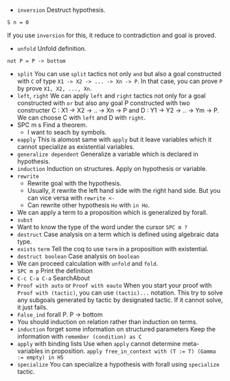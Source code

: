 - `inversion`
  Destruct hypothesis.
```coq
S n = 0
```
  If you use `inversion` for this, it reduce to contradiction and goal is proved.
- `unfold`
  Unfold definition.
```coq
not P = P -> bottom
```
- `split`
  You can use `split` tactics not only `and` but also a goal constructed with
  `C` of type `X1 -> X2 -> ... -> Xn -> P`. In that case, you can prove `P`
  by prove `X1, X2, ..., Xn`.
- `left`, `right`
  We can apply `left` and `right` tactics not only for a goal constructed with
  `or` but also any goal P constructed with two constructer C : X1 -> X2 -> ..
  -> Xn -> P and D : Y1 -> Y2 -> .. -> Ym -> P. We can choose C with `left` and
  D with `right`.
- SPC m s
  Find a theorem.
  - I want to seach by symbols.
- `eapply`
  This is alomost same with `apply` but it leave variables which it cannot
  specialize as existential variables.
- `generalize dependent`
  Generalize a variable which is declared in hypothesis.
- `induction`
  Induction on structures. Apply on hypothesis or variable.
- `rewrite`
  - Rewrite goal with the hypothesis.
  - Usually, it rewrite the left hand side with the right hand side.
    But you can vice versa with `rewrite <-`
  - Can rewrite other hypothesis `Ho` with `in Ho`.
- We can apply a term to a proposition which is generalized by forall.
- `subst`
- Want to know the type of the word under the cursor
  `SPC m ?`
- `destruct`
  Case analysis on a term which is defined using algebraic data type.
- `exists` `term`
  Tell the coq to use `term` in a proposition with existential.
- `destruct boolean`
  Case analysis on `boolean`
- We can proceed calculation with `unfold` and `fold`.
- `SPC m p`
  Print the definition
- `C-c C-a C-a`
  SearchAbout
- `Proof with auto` or `Proof with eauto`
  When you start your proof with `Proof with (tactic)`, you can use
  `(tactic)...` notation. This try to solve any subgoals generated by tactic by
  designated tactic. If it cannot solve, it just fails.
- `False_ind`
  forall P. P -> bottom
- You should induction on relation rather than induction on terms.
- `induction` forget some information on structured parameters
  Keep the information with `remember (condition) as C`
- `apply` with binding lists
  Use when `apply` cannot determine meta-variables in proposition.
  `apply free_in_context with (T := T) (Gamma := empty) in H5`
- `specialize`
  You can specialize a hypothesis with forall using `specialize` tactic.

